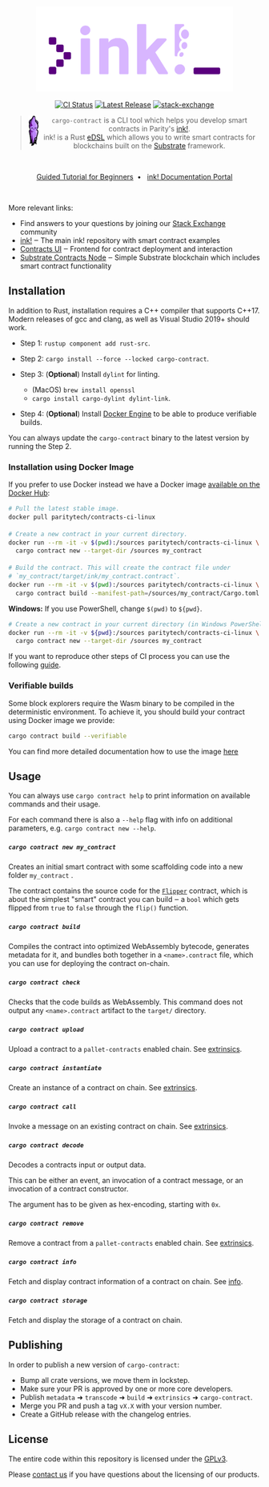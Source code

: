 <div align="center">
    <img src="./.images/cargo-contract.svg" alt="cargo-contract" height="170" />

[![CI Status][a1]][a2]
[![Latest Release][d1]][d2]
[![stack-exchange][s1]][s2]

[a1]: https://github.com/paritytech/cargo-contract/workflows/ci/badge.svg
[a2]: https://github.com/paritytech/cargo-contract/actions?query=workflow%3Aci+branch%3Amaster
[d1]: https://img.shields.io/crates/v/cargo-contract.svg
[d2]: https://crates.io/crates/cargo-contract
[s1]: https://img.shields.io/badge/click-white.svg?logo=StackExchange&label=ink!%20Support%20on%20StackExchange&labelColor=white&color=blue
[s2]: https://substrate.stackexchange.com/questions/tagged/ink?tab=Votes

<p align="center">

> <img src="./.images/ink-squid.svg" alt="squink, the ink! mascot" style="vertical-align: middle" align="left" height="60" />`cargo-contract` is a CLI tool which helps you develop smart contracts in Parity's <a href="https://github.com/paritytech/ink">ink!</a>.<br/>ink! is a Rust [eDSL](https://wiki.haskell.org/Embedded_domain_specific_language) which allows you to write smart contracts for blockchains built on the [Substrate](https://github.com/paritytech/substrate) framework.

</p>

<br/>

[Guided Tutorial for Beginners](https://docs.substrate.io/tutorials/v3/ink-workshop/pt1/)&nbsp;&nbsp;•&nbsp;&nbsp;
[ink! Documentation Portal](https://ink.substrate.io)

<br/>
</div>

More relevant links:

-   Find answers to your questions by joining our [Stack Exchange][s2] community
-   [ink!](https://github.com/paritytech/ink) ‒ The main ink! repository with smart contract examples
-   [Contracts UI](https://contracts-ui.substrate.io/) ‒ Frontend for contract deployment and interaction
-   [Substrate Contracts Node](https://github.com/paritytech/substrate-contracts-node) ‒ Simple Substrate blockchain which includes smart contract functionality

## Installation

In addition to Rust, installation requires a C++ compiler that supports C++17.
Modern releases of gcc and clang, as well as Visual Studio 2019+ should work.

-   Step 1: `rustup component add rust-src`.

-   Step 2: `cargo install --force --locked cargo-contract`.

-   Step 3: (**Optional**) Install `dylint` for linting.

    -   (MacOS) `brew install openssl`
    -   `cargo install cargo-dylint dylint-link`.

-   Step 4: (**Optional**) Install [Docker Engine](https://docs.docker.com/engine/install)
    to be able to produce verifiable builds.

You can always update the `cargo-contract` binary to the latest version by running the Step 2.

### Installation using Docker Image

If you prefer to use Docker instead we have a Docker image
[available on the Docker Hub](https://hub.docker.com/r/paritytech/contracts-ci-linux):

```bash
# Pull the latest stable image.
docker pull paritytech/contracts-ci-linux

# Create a new contract in your current directory.
docker run --rm -it -v $(pwd):/sources paritytech/contracts-ci-linux \
  cargo contract new --target-dir /sources my_contract

# Build the contract. This will create the contract file under
# `my_contract/target/ink/my_contract.contract`.
docker run --rm -it -v $(pwd):/sources paritytech/contracts-ci-linux \
  cargo contract build --manifest-path=/sources/my_contract/Cargo.toml
```

**Windows:** If you use PowerShell, change `$(pwd)` to `${pwd}`.

```bash
# Create a new contract in your current directory (in Windows PowerShell).
docker run --rm -it -v ${pwd}:/sources paritytech/contracts-ci-linux \
  cargo contract new --target-dir /sources my_contract
```

If you want to reproduce other steps of CI process you can use the following
[guide](https://github.com/paritytech/scripts#reproduce-ci-locally).

### Verifiable builds

Some block explorers require the Wasm binary to be compiled in the deterministic environment.
To achieve it, you should build your contract using Docker image we provide:

```bash
cargo contract build --verifiable
```

You can find more detailed documentation how to use the image [here](/build-image/README.md)

## Usage

You can always use `cargo contract help` to print information on available
commands and their usage.

For each command there is also a `--help` flag with info on additional parameters,
e.g. `cargo contract new --help`.

##### `cargo contract new my_contract`

Creates an initial smart contract with some scaffolding code into a new
folder `my_contract` .

The contract contains the source code for the [`Flipper`](https://github.com/paritytech/ink-examples/blob/main/flipper/lib.rs)
contract, which is about the simplest "smart" contract you can build ‒ a `bool` which gets flipped
from `true` to `false` through the `flip()` function.

##### `cargo contract build`

Compiles the contract into optimized WebAssembly bytecode, generates metadata for it,
and bundles both together in a `<name>.contract` file, which you can use for
deploying the contract on-chain.

##### `cargo contract check`

Checks that the code builds as WebAssembly. This command does not output any `<name>.contract`
artifact to the `target/` directory.

##### `cargo contract upload`

Upload a contract to a `pallet-contracts` enabled chain. See [extrinsics](crates/extrinsics/README.md).

##### `cargo contract instantiate`

Create an instance of a contract on chain. See [extrinsics](crates/extrinsics/README.md).

##### `cargo contract call`

Invoke a message on an existing contract on chain. See [extrinsics](crates/extrinsics/README.md).

##### `cargo contract decode`

Decodes a contracts input or output data.

This can be either an event, an invocation of a contract message, or an invocation of a contract constructor.

The argument has to be given as hex-encoding, starting with `0x`.

##### `cargo contract remove`

Remove a contract from a `pallet-contracts` enabled chain. See [extrinsics](crates/extrinsics/README.md).

##### `cargo contract info`

Fetch and display contract information of a contract on chain. See [info](docs/info.md).

##### `cargo contract storage`

Fetch and display the storage of a contract on chain.

## Publishing

In order to publish a new version of `cargo-contract`:

-   Bump all crate versions, we move them in lockstep.
-   Make sure your PR is approved by one or more core developers.
-   Publish `metadata` ➜ `transcode` ➜ `build` ➜ `extrinsics` ➜ `cargo-contract`.
-   Merge you PR and push a tag `vX.X` with your version number.
-   Create a GitHub release with the changelog entries.

## License

The entire code within this repository is licensed under the [GPLv3](LICENSE).

Please [contact us](https://www.parity.io/contact/) if you have questions about
the licensing of our products.

